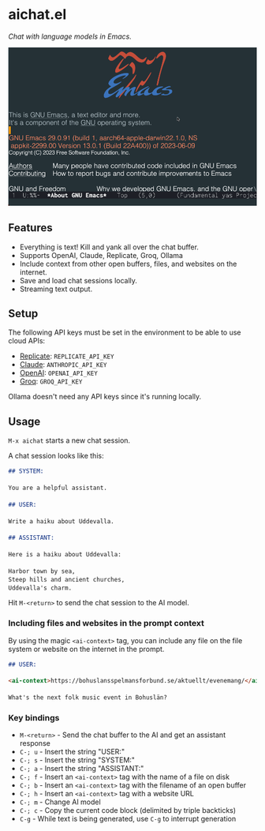 # aichat.el

_Chat with language models in Emacs._

![screencap](cap.gif)

## Features

* Everything is text! Kill and yank all over the chat buffer.
* Supports OpenAI, Claude, Replicate, Groq, Ollama
* Include context from other open buffers, files, and websites on the internet.
* Save and load chat sessions locally.
* Streaming text output.

## Setup

The following API keys must be set in the environment to be able to use cloud APIs:

* [Replicate](https://replicate.com/): `REPLICATE_API_KEY`
* [Claude](https://claude.ai/): `ANTHROPIC_API_KEY`
* [OpenAI](https://chatgpt.com/): `OPENAI_API_KEY`
* [Groq](https://groq.com/): `GROQ_API_KEY`

Ollama doesn't need any API keys since it's running locally.

## Usage

`M-x aichat` starts a new chat session.

A chat session looks like this:

``` markdown
## SYSTEM:

You are a helpful assistant.

## USER:

Write a haiku about Uddevalla.

## ASSISTANT:

Here is a haiku about Uddevalla:

Harbor town by sea,
Steep hills and ancient churches,
Uddevalla's charm.
```

Hit `M-<return>` to send the chat session to the AI model.

### Including files and websites in the prompt context

By using the magic `<ai-context>` tag, you can include any file on the file system or website on the internet in the prompt.

``` markdown
## USER:

<ai-context>https://bohuslansspelmansforbund.se/aktuellt/evenemang/</ai-context>

What's the next folk music event in Bohuslän?
```

### Key bindings

* `M-<return>` - Send the chat buffer to the AI and get an assistant response
* `C-; u` - Insert the string "USER:"
* `C-; s` - Insert the string "SYSTEM:"
* `C-; a` - Insert the string "ASSISTANT:"
* `C-; f` - Insert an `<ai-context>` tag with the name of a file on disk
* `C-; b` - Insert an `<ai-context>` tag with the filename of an open buffer
* `C-; h` - Insert an `<ai-context>` tag with a website URL
* `C-; m` - Change AI model
* `C-; c` - Copy the current code block (delimited by triple backticks)
* `C-g` - While text is being generated, use `C-g` to interrupt generation
